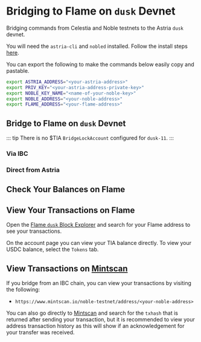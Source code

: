 # Bridging to Flame on `dusk` Devnet

Bridging commands from Celestia and Noble testnets to the Astria `dusk` devnet.

You will need the `astria-cli` and `nobled` installed. Follow
the install steps [here](./overview.md#bridging-dependencies).

You can export the following to make the commands below easily copy and
pastable.

```bash
export ASTRIA_ADDRESS="<your-astria-address>"
export PRIV_KEY="<your-astria-address-private-key>"
export NOBLE_KEY_NAME="<name-of-your-noble-key>"
export NOBLE_ADDRESS="<your-noble-address>"
export FLAME_ADDRESS="<your-flame-address>"
```

## Bridge to Flame on `dusk` Devnet

::: tip
There is no $TIA `BridgeLockAccount` configured for `dusk-11`.
:::

### Via IBC

<!--@include: ../../components/_bridge-to-flame-via-ibc-devnet.md-->

### Direct from Astria

<!--@include: ../../components/_bridge-to-flame-via-astria-devnet.md-->

## Check Your Balances on Flame

<!--@include: ../../components/_check-flame-balances-devnet.md-->

## View Your Transactions on Flame

Open the [Flame `dusk` Block Explorer](https://explorer.evm.dusk-11.devnet.astria.org)
and search for your Flame address to see your transactions.

On the account page you can view your TIA balance directly. To view your USDC
balance, select the `Tokens` tab.

## View Transactions on [Mintscan](https://www.mintscan.io/)

If you bridge from an IBC chain, you can view your transactions by visiting
the following:

- `https://www.mintscan.io/noble-testnet/address/<your-noble-address>`

You can also go directly to [Mintscan](https://www.mintscan.io/) and search for
the `txhash` that is returned after sending your transaction, but it is
recommended to view your address transaction history as this will show if an
acknowledgement for your transfer was received.
